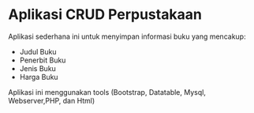 # Aplikasi CRUD Perpustakaan

Aplikasi sederhana ini untuk menyimpan informasi buku yang mencakup:

- Judul Buku
- Penerbit Buku
- Jenis Buku
- Harga Buku

Aplikasi ini menggunakan tools (Bootstrap, Datatable, Mysql, Webserver,PHP, dan Html)

